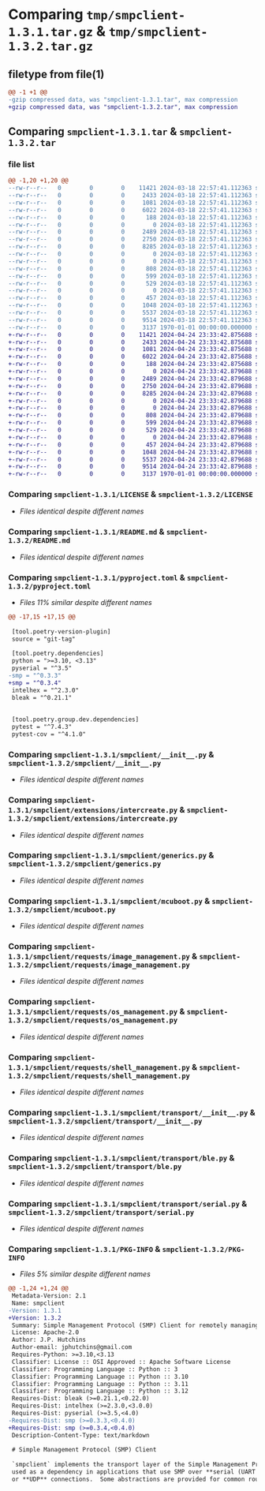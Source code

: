# Comparing `tmp/smpclient-1.3.1.tar.gz` & `tmp/smpclient-1.3.2.tar.gz`

## filetype from file(1)

```diff
@@ -1 +1 @@
-gzip compressed data, was "smpclient-1.3.1.tar", max compression
+gzip compressed data, was "smpclient-1.3.2.tar", max compression
```

## Comparing `smpclient-1.3.1.tar` & `smpclient-1.3.2.tar`

### file list

```diff
@@ -1,20 +1,20 @@
--rw-r--r--   0        0        0    11421 2024-03-18 22:57:41.112363 smpclient-1.3.1/LICENSE
--rw-r--r--   0        0        0     2433 2024-03-18 22:57:41.112363 smpclient-1.3.1/README.md
--rw-r--r--   0        0        0     1081 2024-03-18 22:57:41.112363 smpclient-1.3.1/pyproject.toml
--rw-r--r--   0        0        0     6022 2024-03-18 22:57:41.112363 smpclient-1.3.1/smpclient/__init__.py
--rw-r--r--   0        0        0      188 2024-03-18 22:57:41.112363 smpclient-1.3.1/smpclient/exceptions.py
--rw-r--r--   0        0        0        0 2024-03-18 22:57:41.112363 smpclient-1.3.1/smpclient/extensions/__init__.py
--rw-r--r--   0        0        0     2489 2024-03-18 22:57:41.112363 smpclient-1.3.1/smpclient/extensions/intercreate.py
--rw-r--r--   0        0        0     2750 2024-03-18 22:57:41.112363 smpclient-1.3.1/smpclient/generics.py
--rw-r--r--   0        0        0     8285 2024-03-18 22:57:41.112363 smpclient-1.3.1/smpclient/mcuboot.py
--rw-r--r--   0        0        0        0 2024-03-18 22:57:41.112363 smpclient-1.3.1/smpclient/py.typed
--rw-r--r--   0        0        0        0 2024-03-18 22:57:41.112363 smpclient-1.3.1/smpclient/requests/__init__.py
--rw-r--r--   0        0        0      808 2024-03-18 22:57:41.112363 smpclient-1.3.1/smpclient/requests/image_management.py
--rw-r--r--   0        0        0      599 2024-03-18 22:57:41.112363 smpclient-1.3.1/smpclient/requests/os_management.py
--rw-r--r--   0        0        0      529 2024-03-18 22:57:41.112363 smpclient-1.3.1/smpclient/requests/shell_management.py
--rw-r--r--   0        0        0        0 2024-03-18 22:57:41.112363 smpclient-1.3.1/smpclient/requests/user/__init__.py
--rw-r--r--   0        0        0      457 2024-03-18 22:57:41.112363 smpclient-1.3.1/smpclient/requests/user/intercreate.py
--rw-r--r--   0        0        0     1048 2024-03-18 22:57:41.112363 smpclient-1.3.1/smpclient/transport/__init__.py
--rw-r--r--   0        0        0     5537 2024-03-18 22:57:41.112363 smpclient-1.3.1/smpclient/transport/ble.py
--rw-r--r--   0        0        0     9514 2024-03-18 22:57:41.112363 smpclient-1.3.1/smpclient/transport/serial.py
--rw-r--r--   0        0        0     3137 1970-01-01 00:00:00.000000 smpclient-1.3.1/PKG-INFO
+-rw-r--r--   0        0        0    11421 2024-04-24 23:33:42.875688 smpclient-1.3.2/LICENSE
+-rw-r--r--   0        0        0     2433 2024-04-24 23:33:42.875688 smpclient-1.3.2/README.md
+-rw-r--r--   0        0        0     1081 2024-04-24 23:33:42.875688 smpclient-1.3.2/pyproject.toml
+-rw-r--r--   0        0        0     6022 2024-04-24 23:33:42.875688 smpclient-1.3.2/smpclient/__init__.py
+-rw-r--r--   0        0        0      188 2024-04-24 23:33:42.875688 smpclient-1.3.2/smpclient/exceptions.py
+-rw-r--r--   0        0        0        0 2024-04-24 23:33:42.879688 smpclient-1.3.2/smpclient/extensions/__init__.py
+-rw-r--r--   0        0        0     2489 2024-04-24 23:33:42.879688 smpclient-1.3.2/smpclient/extensions/intercreate.py
+-rw-r--r--   0        0        0     2750 2024-04-24 23:33:42.879688 smpclient-1.3.2/smpclient/generics.py
+-rw-r--r--   0        0        0     8285 2024-04-24 23:33:42.879688 smpclient-1.3.2/smpclient/mcuboot.py
+-rw-r--r--   0        0        0        0 2024-04-24 23:33:42.879688 smpclient-1.3.2/smpclient/py.typed
+-rw-r--r--   0        0        0        0 2024-04-24 23:33:42.879688 smpclient-1.3.2/smpclient/requests/__init__.py
+-rw-r--r--   0        0        0      808 2024-04-24 23:33:42.879688 smpclient-1.3.2/smpclient/requests/image_management.py
+-rw-r--r--   0        0        0      599 2024-04-24 23:33:42.879688 smpclient-1.3.2/smpclient/requests/os_management.py
+-rw-r--r--   0        0        0      529 2024-04-24 23:33:42.879688 smpclient-1.3.2/smpclient/requests/shell_management.py
+-rw-r--r--   0        0        0        0 2024-04-24 23:33:42.879688 smpclient-1.3.2/smpclient/requests/user/__init__.py
+-rw-r--r--   0        0        0      457 2024-04-24 23:33:42.879688 smpclient-1.3.2/smpclient/requests/user/intercreate.py
+-rw-r--r--   0        0        0     1048 2024-04-24 23:33:42.879688 smpclient-1.3.2/smpclient/transport/__init__.py
+-rw-r--r--   0        0        0     5537 2024-04-24 23:33:42.879688 smpclient-1.3.2/smpclient/transport/ble.py
+-rw-r--r--   0        0        0     9514 2024-04-24 23:33:42.879688 smpclient-1.3.2/smpclient/transport/serial.py
+-rw-r--r--   0        0        0     3137 1970-01-01 00:00:00.000000 smpclient-1.3.2/PKG-INFO
```

### Comparing `smpclient-1.3.1/LICENSE` & `smpclient-1.3.2/LICENSE`

 * *Files identical despite different names*

### Comparing `smpclient-1.3.1/README.md` & `smpclient-1.3.2/README.md`

 * *Files identical despite different names*

### Comparing `smpclient-1.3.1/pyproject.toml` & `smpclient-1.3.2/pyproject.toml`

 * *Files 11% similar despite different names*

```diff
@@ -17,15 +17,15 @@
 
 [tool.poetry-version-plugin]
 source = "git-tag"
 
 [tool.poetry.dependencies]
 python = ">=3.10, <3.13"
 pyserial = "^3.5"
-smp = "^0.3.3"
+smp = "^0.3.4"
 intelhex = "^2.3.0"
 bleak = "^0.21.1"
 
 
 [tool.poetry.group.dev.dependencies]
 pytest = "^7.4.3"
 pytest-cov = "^4.1.0"
```

### Comparing `smpclient-1.3.1/smpclient/__init__.py` & `smpclient-1.3.2/smpclient/__init__.py`

 * *Files identical despite different names*

### Comparing `smpclient-1.3.1/smpclient/extensions/intercreate.py` & `smpclient-1.3.2/smpclient/extensions/intercreate.py`

 * *Files identical despite different names*

### Comparing `smpclient-1.3.1/smpclient/generics.py` & `smpclient-1.3.2/smpclient/generics.py`

 * *Files identical despite different names*

### Comparing `smpclient-1.3.1/smpclient/mcuboot.py` & `smpclient-1.3.2/smpclient/mcuboot.py`

 * *Files identical despite different names*

### Comparing `smpclient-1.3.1/smpclient/requests/image_management.py` & `smpclient-1.3.2/smpclient/requests/image_management.py`

 * *Files identical despite different names*

### Comparing `smpclient-1.3.1/smpclient/requests/os_management.py` & `smpclient-1.3.2/smpclient/requests/os_management.py`

 * *Files identical despite different names*

### Comparing `smpclient-1.3.1/smpclient/requests/shell_management.py` & `smpclient-1.3.2/smpclient/requests/shell_management.py`

 * *Files identical despite different names*

### Comparing `smpclient-1.3.1/smpclient/transport/__init__.py` & `smpclient-1.3.2/smpclient/transport/__init__.py`

 * *Files identical despite different names*

### Comparing `smpclient-1.3.1/smpclient/transport/ble.py` & `smpclient-1.3.2/smpclient/transport/ble.py`

 * *Files identical despite different names*

### Comparing `smpclient-1.3.1/smpclient/transport/serial.py` & `smpclient-1.3.2/smpclient/transport/serial.py`

 * *Files identical despite different names*

### Comparing `smpclient-1.3.1/PKG-INFO` & `smpclient-1.3.2/PKG-INFO`

 * *Files 5% similar despite different names*

```diff
@@ -1,24 +1,24 @@
 Metadata-Version: 2.1
 Name: smpclient
-Version: 1.3.1
+Version: 1.3.2
 Summary: Simple Management Protocol (SMP) Client for remotely managing MCU firmware
 License: Apache-2.0
 Author: J.P. Hutchins
 Author-email: jphutchins@gmail.com
 Requires-Python: >=3.10,<3.13
 Classifier: License :: OSI Approved :: Apache Software License
 Classifier: Programming Language :: Python :: 3
 Classifier: Programming Language :: Python :: 3.10
 Classifier: Programming Language :: Python :: 3.11
 Classifier: Programming Language :: Python :: 3.12
 Requires-Dist: bleak (>=0.21.1,<0.22.0)
 Requires-Dist: intelhex (>=2.3.0,<3.0.0)
 Requires-Dist: pyserial (>=3.5,<4.0)
-Requires-Dist: smp (>=0.3.3,<0.4.0)
+Requires-Dist: smp (>=0.3.4,<0.4.0)
 Description-Content-Type: text/markdown
 
 # Simple Management Protocol (SMP) Client 
 
 `smpclient` implements the transport layer of the Simple Management Protocol.  This library can be
 used as a dependency in applications that use SMP over **serial (UART or USB)**, **Bluetooth (BLE)**,
 or **UDP** connections.  Some abstractions are provided for common routines like upgrading device
```

